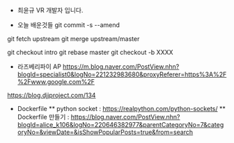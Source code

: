 * 최윤규
VR 개발자 입니다.

* 오늘 배운것들 
git commit -s --amend

git fetch upstream
git merge upstream/master

git checkout intro
git rebase master
git checkout -b XXXX


* 라즈베리파이 AP
https://m.blog.naver.com/PostView.nhn?blogId=specialist0&logNo=221232983680&proxyReferer=https%3A%2F%2Fwww.google.com%2F

https://blog.djjproject.com/134


* Dockerfile
** python socket : https://realpython.com/python-sockets/
** Dockerfile 만들기 : https://blog.naver.com/PostView.nhn?blogId=alice_k106&logNo=220646382977&parentCategoryNo=7&categoryNo=&viewDate=&isShowPopularPosts=true&from=search






